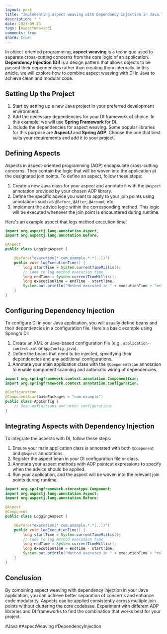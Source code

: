 ```yaml
---
layout: post
title: "Implementing aspect weaving with Dependency Injection in Java."
description: " "
date: 2023-09-23
tags: [AspectWeaving]
comments: true
share: true
---
```


In object-oriented programming, **aspect weaving** is a technique used to separate cross-cutting concerns from the core logic of an application. **Dependency Injection (DI)** is a design pattern that allows objects to be passed their dependencies rather than creating them internally. In this article, we will explore how to combine aspect weaving with DI in Java to achieve clean and modular code.

## Setting Up the Project

1. Start by setting up a new Java project in your preferred development environment.
2. Add the necessary dependencies for your DI framework of choice. In this example, we will use **Spring Framework** for DI.
3. Include the dependencies for aspect weaving. Some popular libraries for this purpose are **AspectJ** and **Spring AOP**. Choose the one that best suits your requirements and add it to your project.

## Defining Aspects

Aspects in aspect-oriented programming (AOP) encapsulate cross-cutting concerns. They contain the logic that will be woven into the application at the designated join points. To define an aspect, follow these steps:

1. Create a new Java class for your aspect and annotate it with the `@Aspect` annotation provided by your chosen AOP library.
2. Define the specific advice you want to apply to your join points using annotations such as `@Before`, `@After`, `@Around`, etc.
3. Implement the advice logic within the corresponding method. This logic will be executed whenever the join point is encountered during runtime.

Here's an example aspect that logs method execution time:

```java
import org.aspectj.lang.annotation.Aspect;
import org.aspectj.lang.annotation.Before;

@Aspect
public class LoggingAspect {

    @Before("execution(* com.example.*.*(..))")
    public void logExecutionTime() {
        long startTime = System.currentTimeMillis();
        // Code to log method execution time
        long endTime = System.currentTimeMillis();
        long executionTime = endTime - startTime;
        System.out.println("Method executed in " + executionTime + "ms");
    }
}
```

## Configuring Dependency Injection

To configure DI in your Java application, you will usually define beans and their dependencies in a configuration file. Here's a basic example using Spring's DI:

1. Create an XML or Java-based configuration file (e.g., `application-context.xml` or `AppConfig.java`).
2. Define the beans that need to be injected, specifying their dependencies and any additional configurations.
3. Annotate your main application class with the `@ComponentScan` annotation to enable component scanning and automatic wiring of dependencies.

```java
import org.springframework.context.annotation.ComponentScan;
import org.springframework.context.annotation.Configuration;

@Configuration
@ComponentScan(basePackages = "com.example")
public class AppConfig {
    // Bean definitions and other configurations
}
```

## Integrating Aspects with Dependency Injection

To integrate the aspects with DI, follow these steps:

1. Ensure your main application class is annotated with both `@Component` and `@Aspect` annotations.
2. Register the aspect bean in your DI configuration file or class.
3. Annotate your aspect methods with AOP pointcut expressions to specify when the advice should be applied.
4. Run your application, and the aspect will be woven into the relevant join points during runtime.

```java
import org.springframework.stereotype.Component;
import org.aspectj.lang.annotation.Aspect;
import org.aspectj.lang.annotation.Before;

@Aspect
@Component
public class LoggingAspect {

    @Before("execution(* com.example.*.*(..))")
    public void logExecutionTime() {
        long startTime = System.currentTimeMillis();
        // Code to log method execution time
        long endTime = System.currentTimeMillis();
        long executionTime = endTime - startTime;
        System.out.println("Method executed in " + executionTime + "ms");
    }
}
```

## Conclusion

By combining aspect weaving with dependency injection in your Java application, you can achieve better separation of concerns and enhance code modularity. Aspects can be applied consistently across multiple join points without cluttering the core codebase. Experiment with different AOP libraries and DI frameworks to find the combination that works best for your project.

#Java #AspectWeaving #DependencyInjection